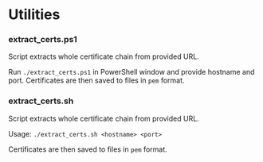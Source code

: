 # Utilities

### extract_certs.ps1

Script extracts whole certificate chain from provided URL. 

Run `./extract_certs.ps1` in PowerShell window and provide hostname and port. Certificates are then saved to files in `pem` format. 

### extract_certs.sh

Script extracts whole certificate chain from provided URL. 

Usage: `./extract_certs.sh <hostname> <port>`
 
Certificates are then saved to files in `pem` format. 
